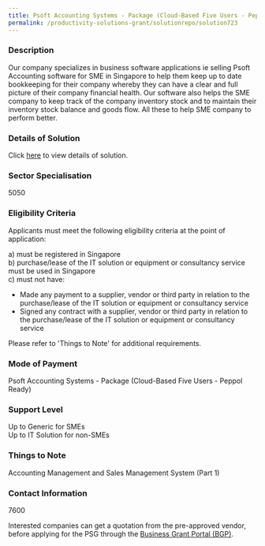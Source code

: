 ```yaml
---
title: Psoft Accounting Systems - Package (Cloud-Based Five Users - Peppol Ready)
permalink: /productivity-solutions-grant/solutionrepo/solution723
---
```


### Description

Our company specializes in business software applications ie selling Psoft Accounting software for SME in Singapore to help them keep up to date bookkeeping for their company whereby they can have a clear and full picture of their company financial health. Our software also helps the SME company to keep track of the company inventory stock and to maintain their inventory stock balance and goods flow. All these to help SME company to perform better.

### Details of Solution

Click <a href='Psoft Pte Ltd' target='_blank' rel='noopener'>here</a> to view details of solution.

### Sector Specialisation

 5050 

### Eligibility Criteria

Applicants must meet the following eligibility criteria at the point of application:

a) must be registered in Singapore <br>
b) purchase/lease of the IT solution or equipment or consultancy service must be used in Singapore <br>
c) must not have:
- Made any payment to a supplier, vendor or third party in relation to the purchase/lease of the IT solution or equipment or consultancy service
- Signed any contract with a supplier, vendor or third party in relation to the purchase/lease of the IT solution or equipment or consultancy service

Please refer to 'Things to Note' for additional requirements.

### Mode of Payment
Psoft Accounting Systems - Package (Cloud-Based Five Users - Peppol Ready)

### Support Level
Up to Generic for SMEs <br>
Up to IT Solution for non-SMEs

### Things to Note
Accounting Management and Sales Management System (Part 1)

### Contact Information
7600

Interested companies can get a quotation from the pre-approved vendor, before applying for the PSG through the <a target='_blank' rel='noopener' href='https://www.businessgrants.gov.sg/'>Business Grant Portal (BGP)</a>.
